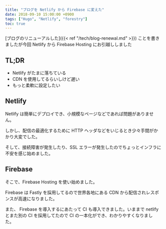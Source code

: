 ```yaml
---
title: "ブログを Netlify から Firebase に変えた"
date: 2018-09-10 15:00:00 +0900
tags: ["Hugo", "Netlify", "forestry"]
toc: true
---
```

[ブログのリニューアルした]({{< ref "/tech/blog-renewal.md" >}}) ことを書きましたが今回 Netlify から Firebase Hosting にお引越ししました

## TL;DR
- Netlify がたまに落ちている
- CDN を使用してるらいしけど遅い
- もっと柔軟に設定したい

## Netlify
Netlify は簡単にデプロイでき、小規模なページなどであれば問題がありません。

しかし、配信の最適化するために HTTP ヘッダなどをいじるとき少々手間がかかり大変でした。

そして、接続障害が発生したり、SSL エラーが発生したのでちょっとインフラに不安を感じ始めました。

## Firebase
そこで、Firebase Hosting を使い始めました。

Firebase は Fastly を採用してるので世界各地にある CDN から配信されレスポンスが高速になりました。

また、 Firebase を導入するにあたって CI も導入できました。いままで netlify とまた別の CI を採用してたので CI の一本化ができ、わかりやすくなりました。
